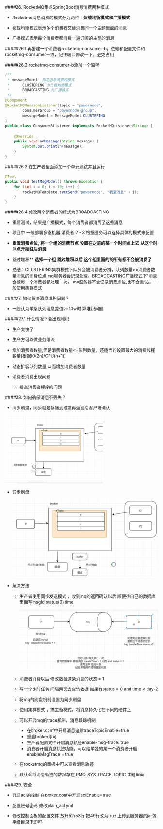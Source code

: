 ####26.  RocketMQ集成SpringBoot消息消费两种模式

* Rocketmq消息消费的模式分为两种：**负载均衡模式和广播模式**

* 负载均衡模式表示多个消费者交替消费同一个主题里面的消息

* 广播模式表示每个消费者都消费一遍订阅的主题的消息

#####26.1 再搭建一个消费者rocketmq-consumer-b，依赖和配置文件和rocketmq-consumer一致，记住端口修改一下，避免占用

#####26.2 rocketmq-consumer-b添加一个监听

```java
/**
 * messageModel  指定消息消费的模式
 *      CLUSTERING 为负载均衡模式
 *      BROADCASTING 为广播模式
 */
@Component
@RocketMQMessageListener(topic = "powernode",
        consumerGroup = "powernode-group",
        messageModel = MessageModel.CLUSTERING
)
public class ConsumerBListener implements RocketMQListener<String> {

    @Override
    public void onMessage(String message) {
        System.out.println(message);
    }
}

```

#####26.3 在生产者里面添加一个单元测试并且运行

```java
@Test
public void testMsgModel() throws Exception {
    for (int i = 0; i < 10; i++) {
        rocketMQTemplate.syncSend("powernode", "我是消息" + i);
    }
}

```



#####26.4 修改两个消费者的模式为BROADCASTING

* 重启测试，结果是广播模式，每个消费者都消费了这些消息

* 项目中 一般部署多态机器 消费者 2 - 3  根据业务可以选择具体的模式来配置

* **重置消费点位,** **将一个组的消费节点** **设置在之前的某一个时间点上去** **从这个时间点开始往后消费**

* 跳过堆积** **选择一个组** **跳过堆积以后** **这个组里面的的所有都不会被消费了**
* 总结：CLUSTERING集群模式下队列会被消费者分摊，队列数量>=消费者数量消息的消费位点 mq服务器会记录处理。BROADCASTING广播模式下”消息会被每一个消费者都处理一次， ma服务器不会记录消费点位,也不会重试。一般使用集群模式





####27.  如何解决消息堆积问题？

*  一般认为单条队列消息差值>=10w时 算堆积问题

#####27.1 什么情况下会出现堆积

*  生产太快了 
  * 生产方可以做业务限流
  * 增加消费者数量,但是消费者数量<=队列数量，还适当的设置最大的消费线程数量(根据IO(2n)/CPU(n+1))
  * 动态扩容队列数量,从而增加消费者数量

* 消费者消费出现问题
  * 排查消费者程序的问题

  

####28.  如何确保消息不丢失？

*  同步刷盘，同步就是存储到磁盘再返回给客户端确认

  <img src="%E7%AC%AC%E4%BA%94%E5%A4%A9.assets/1724508495015.png" alt="1724508495015" style="zoom:50%;" />

* 异步刷盘

  <img src="%E7%AC%AC%E4%BA%94%E5%A4%A9.assets/1724513550950.png" alt="1724513550950" style="zoom:50%;" />

* 解决方法

  * 生产者使用同步发送模式 ，收到mq的返回确认以后 顺便往自己的数据库里面写msgId status(0) time

    <img src="%E7%AC%AC%E4%BA%94%E5%A4%A9.assets/1724513806647.png" alt="1724513806647" style="zoom:50%;" />

  * 消费者消费以后 修改数据这条消息的状态 = 1

  *  写一个定时任务 间隔两天去查询数据 如果有status = 0 and time < day-2

  * 将mq的刷盘机制设置为同步刷盘

  * 使用集群模式 ，搞主备模式，将消息持久化在不同的硬件上

  * 可以开启mq的trace机制，消息跟踪机制

    * 在broker.conf中开启消息追踪traceTopicEnable=true
    * 重启broker即可
    * 生产者配置文件开启消息轨迹enable-msg-trace: true
    *  消费者开启消息轨迹功能，可以给单独的某一个消费者开启enableMsgTrace = true

  * 在rocketmq的面板中可以查看消息轨迹

  * 默认会将消息轨迹的数据存在 RMQ_SYS_TRACE_TOPIC 主题里面

####29.  安全

* 开启acl的控制 在broker.conf中开启aclEnable=true

* 配置账号密码 修改plain_acl.yml 

* 修改控制面板的配置文件 放开52/53行 把49行改为true 上传到服务器的jar包平级目录下即可
